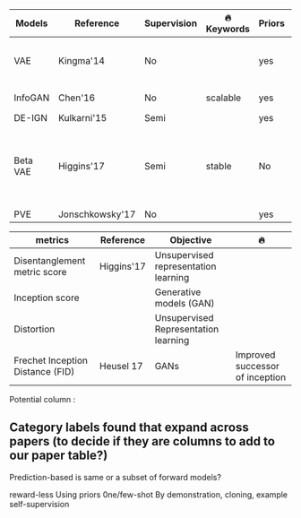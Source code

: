 Models        | Reference     | Supervision  | :fire: Keywords  | Priors | Objective function | rewards | proxy
 ------------- | ------------- | -----------  | ------  | ------ | ------------------ | ------  | ------
 VAE           | Kingma'14     | No           |         | yes | Variational free energy objective function | no | 0
 InfoGAN       |Chen'16        | No           | scalable| yes | Mutual information | no | 0
 DE-IGN        | Kulkarni'15   | Semi         |         | yes |  | no | 0
 Beta VAE      | Higgins'17    | Semi         | stable  | No | Variational free energy objective function {Jordan99]} with beta =1  | no | 0
 PVE           | Jonschkowsky'17| No           |    | yes |  | no | 0




 metrics        | Reference     | Objective  | :fire:
 ------------- | ------------- | -----------  | ------
 Disentanglement metric score | Higgins'17 | Unsupervised representation learning |
 Inception score |  | Generative models (GAN)  |
 Distortion |  | Unsupervised Representation learning  |
 Frechet Inception Distance (FID) | Heusel 17  | GANs  | Improved successor of inception


Potential column :


## Category labels found that expand across papers (to decide if they are columns to add to our paper table?)
Prediction-based is same  or a subset of forward models?

reward-less
Using priors
0ne/few-shot
By demonstration, cloning, example
self-supervision
